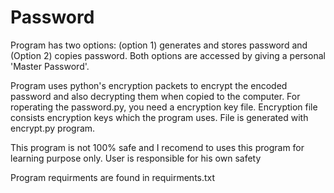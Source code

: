 # Password

Program has two options: (option 1) generates and stores password and (Option 2) copies password. Both options are accessed by giving a personal 'Master Password'.

Program uses python's encryption packets to encrypt the encoded password and also decrypting them when copied to the computer. For roperating the password.py, you need a encryption key file. Encryption file consists encryption keys which the program uses. File is generated with encrypt.py program.

This program is not 100% safe and I recomend to uses this program for learning purpose only. User is responsible for his own safety

Program requirments are found in requirments.txt
